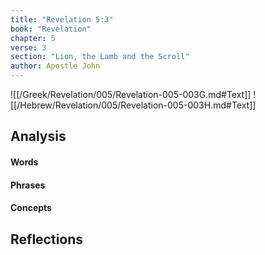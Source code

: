 ```yaml
---
title: "Revelation 5:3"
book: "Revelation"
chapter: 5
verse: 3
section: "Lion, the Lamb and the Scroll"
author: Apostle John
---
```

![[/Greek/Revelation/005/Revelation-005-003G.md#Text]]
![[/Hebrew/Revelation/005/Revelation-005-003H.md#Text]]

## Analysis

#### Words

#### Phrases

#### Concepts

## Reflections
